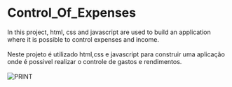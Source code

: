 # Control_Of_Expenses
In this project, html, css and javascript are used to build an application where it is possible to control expenses and income.<br><br>
Neste projeto é utilizado html,css e javascript para construir uma aplicação onde é possivel realizar o controle de gastos e rendimentos.<br><br>
![PRINT](https://user-images.githubusercontent.com/65626953/94352348-31e31180-003a-11eb-9bb9-5150ff561f53.png)
